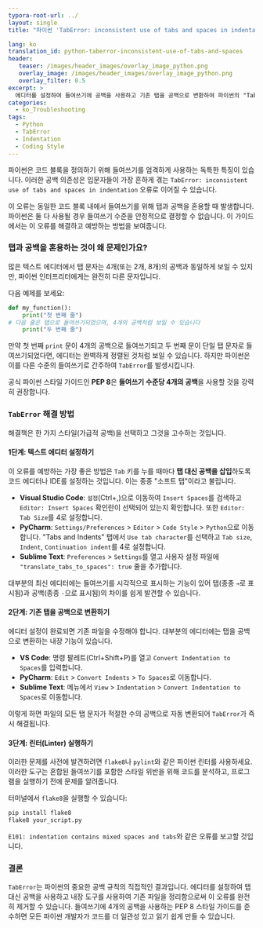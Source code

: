 ```yaml
---
typora-root-url: ../
layout: single
title: "파이썬 'TabError: inconsistent use of tabs and spaces in indentation' 오류 해결 방법"

lang: ko
translation_id: python-taberror-inconsistent-use-of-tabs-and-spaces
header:
   teaser: /images/header_images/overlay_image_python.png
   overlay_image: /images/header_images/overlay_image_python.png
   overlay_filter: 0.5
excerpt: >
  에디터를 설정하여 들여쓰기에 공백을 사용하고 기존 탭을 공백으로 변환하여 파이썬의 "TabError: inconsistent use of tabs and spaces in indentation" 오류를 해결하는 방법을 알아봅니다.
categories:
  - ko_Troubleshooting
tags:
  - Python
  - TabError
  - Indentation
  - Coding Style
---
```


파이썬은 코드 블록을 정의하기 위해 들여쓰기를 엄격하게 사용하는 독특한 특징이 있습니다. 이러한 공백 의존성은 입문자들이 가장 흔하게 겪는 `TabError: inconsistent use of tabs and spaces in indentation` 오류로 이어질 수 있습니다.

이 오류는 동일한 코드 블록 내에서 들여쓰기를 위해 탭과 공백을 혼용할 때 발생합니다. 파이썬은 둘 다 사용될 경우 들여쓰기 수준을 안정적으로 결정할 수 없습니다. 이 가이드에서는 이 오류를 해결하고 예방하는 방법을 보여줍니다.

### 탭과 공백을 혼용하는 것이 왜 문제인가요?

많은 텍스트 에디터에서 탭 문자는 4개(또는 2개, 8개)의 공백과 동일하게 보일 수 있지만, 파이썬 인터프리터에게는 완전히 다른 문자입니다.

다음 예제를 보세요:
```python
def my_function():
    print("첫 번째 줄")
# 다음 줄은 탭으로 들여쓰기되었으며, 4개의 공백처럼 보일 수 있습니다
	print("두 번째 줄") 
```

만약 첫 번째 `print` 문이 4개의 공백으로 들여쓰기되고 두 번째 문이 단일 탭 문자로 들여쓰기되었다면, 에디터는 완벽하게 정렬된 것처럼 보일 수 있습니다. 하지만 파이썬은 이를 다른 수준의 들여쓰기로 간주하여 `TabError`를 발생시킵니다.

공식 파이썬 스타일 가이드인 **PEP 8**은 **들여쓰기 수준당 4개의 공백**을 사용할 것을 강력히 권장합니다.

### `TabError` 해결 방법

해결책은 한 가지 스타일(가급적 공백)을 선택하고 그것을 고수하는 것입니다.

#### 1단계: 텍스트 에디터 설정하기

이 오류를 예방하는 가장 좋은 방법은 `Tab` 키를 누를 때마다 **탭 대신 공백을 삽입**하도록 코드 에디터나 IDE를 설정하는 것입니다. 이는 종종 "소프트 탭"이라고 불립니다.

-   **Visual Studio Code**: `설정`(Ctrl+,)으로 이동하여 `Insert Spaces`를 검색하고 `Editor: Insert Spaces` 확인란이 선택되어 있는지 확인합니다. 또한 `Editor: Tab Size`를 4로 설정합니다.
-   **PyCharm**: `Settings/Preferences` > `Editor` > `Code Style` > `Python`으로 이동합니다. "Tabs and Indents" 탭에서 `Use tab character`를 선택하고 `Tab size`, `Indent`, `Continuation indent`를 4로 설정합니다.
-   **Sublime Text**: `Preferences` > `Settings`를 열고 사용자 설정 파일에 `"translate_tabs_to_spaces": true` 줄을 추가합니다.

대부분의 최신 에디터에는 들여쓰기를 시각적으로 표시하는 기능이 있어 탭(종종 `→`로 표시됨)과 공백(종종 `·`으로 표시됨)의 차이를 쉽게 발견할 수 있습니다.

#### 2단계: 기존 탭을 공백으로 변환하기

에디터 설정이 완료되면 기존 파일을 수정해야 합니다. 대부분의 에디터에는 탭을 공백으로 변환하는 내장 기능이 있습니다.

-   **VS Code**: 명령 팔레트(Ctrl+Shift+P)를 열고 `Convert Indentation to Spaces`를 입력합니다.
-   **PyCharm**: `Edit` > `Convert Indents` > `To Spaces`로 이동합니다.
-   **Sublime Text**: 메뉴에서 `View` > `Indentation` > `Convert Indentation to Spaces`로 이동합니다.

이렇게 하면 파일의 모든 탭 문자가 적절한 수의 공백으로 자동 변환되어 `TabError`가 즉시 해결됩니다.

#### 3단계: 린터(Linter) 실행하기

이러한 문제를 사전에 발견하려면 `flake8`나 `pylint`와 같은 파이썬 린터를 사용하세요. 이러한 도구는 혼합된 들여쓰기를 포함한 스타일 위반을 위해 코드를 분석하고, 프로그램을 실행하기 전에 문제를 알려줍니다.

터미널에서 `flake8`을 실행할 수 있습니다:
```bash
pip install flake8
flake8 your_script.py
```
`E101: indentation contains mixed spaces and tabs`와 같은 오류를 보고할 것입니다.

### 결론

`TabError`는 파이썬의 중요한 공백 규칙의 직접적인 결과입니다. 에디터를 설정하여 탭 대신 공백을 사용하고 내장 도구를 사용하여 기존 파일을 정리함으로써 이 오류를 완전히 제거할 수 있습니다. 들여쓰기에 4개의 공백을 사용하는 PEP 8 스타일 가이드를 준수하면 모든 파이썬 개발자가 코드를 더 일관성 있고 읽기 쉽게 만들 수 있습니다.
